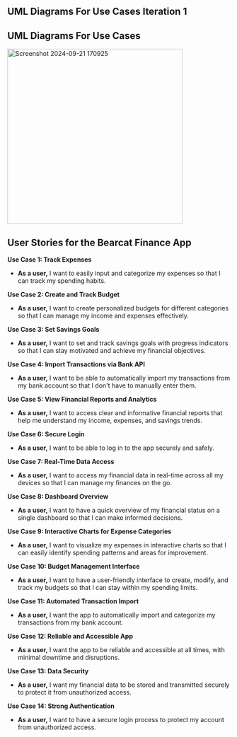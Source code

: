 ## UML Diagrams For Use Cases Iteration 1
## UML Diagrams For Use Cases 
<img width="396" alt="Screenshot 2024-09-21 170925" src="https://github.com/user-attachments/assets/d81656e1-b691-40eb-9e7c-fcd802a4ed16"> 

## User Stories for the Bearcat Finance App

**Use Case 1: Track Expenses**
* **As a user,** I want to easily input and categorize my expenses so that I can track my spending habits.

**Use Case 2: Create and Track Budget**
* **As a user,** I want to create personalized budgets for different categories so that I can manage my income and expenses effectively.

**Use Case 3: Set Savings Goals**
* **As a user,** I want to set and track savings goals with progress indicators so that I can stay motivated and achieve my financial objectives.

**Use Case 4: Import Transactions via Bank API**
* **As a user,** I want to be able to automatically import my transactions from my bank account so that I don't have to manually enter them.

**Use Case 5: View Financial Reports and Analytics**
* **As a user,** I want to access clear and informative financial reports that help me understand my income, expenses, and savings trends.

**Use Case 6: Secure Login**
* **As a user,** I want to be able to log in to the app securely and safely.

**Use Case 7: Real-Time Data Access**
* **As a user,** I want to access my financial data in real-time across all my devices so that I can manage my finances on the go.

**Use Case 8: Dashboard Overview**
* **As a user,** I want to have a quick overview of my financial status on a single dashboard so that I can make informed decisions.

**Use Case 9: Interactive Charts for Expense Categories**
* **As a user,** I want to visualize my expenses in interactive charts so that I can easily identify spending patterns and areas for improvement.

**Use Case 10: Budget Management Interface**
* **As a user,** I want to have a user-friendly interface to create, modify, and track my budgets so that I can stay within my spending limits.

**Use Case 11: Automated Transaction Import**
* **As a user,** I want the app to automatically import and categorize my transactions from my bank account.

**Use Case 12: Reliable and Accessible App**
* **As a user,** I want the app to be reliable and accessible at all times, with minimal downtime and disruptions.

**Use Case 13: Data Security**
* **As a user,** I want my financial data to be stored and transmitted securely to protect it from unauthorized access.

**Use Case 14: Strong Authentication**
* **As a user,** I want to have a secure login process to protect my account from unauthorized access.
